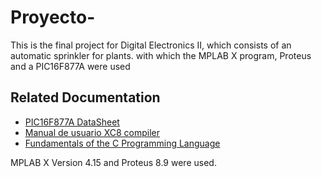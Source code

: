 # Proyecto-     

This is the final project for Digital Electronics II, which consists of an automatic sprinkler for plants. with which the MPLAB X program, Proteus and a PIC16F877A were used



## Related Documentation
- [PIC16F877A DataSheet](https://ww1.microchip.com/downloads/en/devicedoc/39582b.pdf)
- [Manual de usuario XC8 compiler](http://ww1.microchip.com/downloads/en/devicedoc/50002053g.pdf)
- [Fundamentals of the C Programming Language](https://microchipdeveloper.com/tls2101:start)

MPLAB X Version 4.15 and Proteus 8.9 were used.













